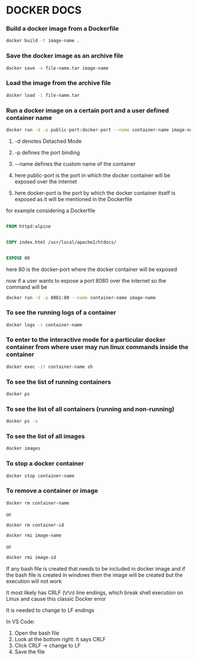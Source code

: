 # DOCKER DOCS

### Build a docker image from a Dockerfile

```bash
docker build -t image-name .
```

### Save the docker image as an archive file

```bash
docker save -o file-name.tar image-name
```

### Load the image from the archive file

```bash
docker load -i file-name.tar
```

### Run a docker image on a certain port and a user defined container name

```bash
docker run -d -p public-port:docker-port --name container-name image-name
```

1. -d denotes Detached Mode

2. -p defines the port binding

3. --name defines the custom name of the container

4. here public-port is the port in which the docker container will be exposed over the internet

5. here docker-port is the port by which the docker container itself is exposed as it will be mentioned in the Dockerfile

for example considering a Dockerfile

```dockerfile

FROM httpd:alpine


COPY index.html /usr/local/apache2/htdocs/


EXPOSE 80
```

here 80 is the docker-port where the docker container will be exposed

now if a user wants to expose a port 8080 over the internet so the command will be

```bash
docker run -d -p 8081:80 --name container-name image-name
```

### To see the running logs of a container

```bash
docker logs -r container-name
```

### To enter to the interactive mode for a particular docker container from where user may run linux commands inside the container

```bash
docker exec -it container-name sh
```


### To see the list of running containers

```bash
docker ps
```

### To see the list of all containers (running and non-running)

```bash
docker ps -a
```

### To see the list of all images

```bash
docker images
```

### To stop a docker container

```bash
docker stop container-name
```

### To remove a container or image

```bash
docker rm container-name
```

or

```bash
docker rm container-id
```

```bash
docker rmi image-name
```

or

```bash
docker rmi image-id
```

If any bash file is created that needs to be included in docker image and if the bash file is created in windows
then the image will be created but the execution will not work

It most likely has CRLF (\r\n) line endings, 
which break shell execution on Linux and cause this classic Docker error

It is needed to change to LF endings

In VS Code:
1. Open the bash file
2. Look at the bottom right: it says CRLF
3. Click CRLF → change to LF 
4. Save the file

